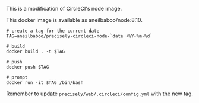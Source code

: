 
This is a modification of CircleCI's node image.

This docker image is available as aneilbaboo/node:8.10.


```shell
# create a tag for the current date 
TAG=aneilbaboo/precisely-circleci-node-`date +%Y-%m-%d`

# build
docker build . -t $TAG

# push
docker push $TAG

# prompt
docker run -it $TAG /bin/bash
```

Remember to update `precisely/web/.circleci/config.yml` with the new tag.
